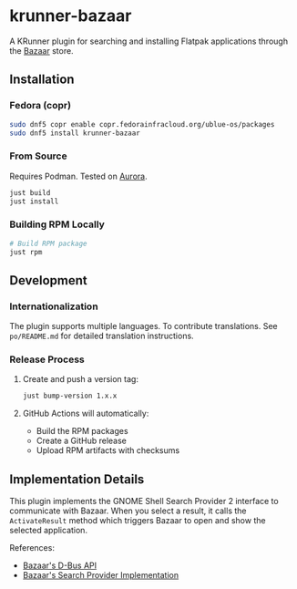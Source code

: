 # krunner-bazaar

A KRunner plugin for searching and installing Flatpak applications through the [Bazaar](https://github.com/kolunmi/bazaar) store.

## Installation

### Fedora (copr)

```bash
sudo dnf5 copr enable copr.fedorainfracloud.org/ublue-os/packages
sudo dnf5 install krunner-bazaar
```

### From Source

Requires Podman. Tested on [Aurora](https://getaurora.dev).

```bash
just build
just install
```

### Building RPM Locally

```bash
# Build RPM package
just rpm

```

## Development

### Internationalization

The plugin supports multiple languages. To contribute translations. See `po/README.md` for detailed translation instructions.

### Release Process

1. Create and push a version tag:
   ```bash
   just bump-version 1.x.x
   ```

2. GitHub Actions will automatically:
   - Build the RPM packages
   - Create a GitHub release
   - Upload RPM artifacts with checksums

## Implementation Details

This plugin implements the GNOME Shell Search Provider 2 interface to communicate with Bazaar. When you select a result, it calls the `ActivateResult` method which triggers Bazaar to open and show the selected application.

References:
- [Bazaar's D-Bus API](https://github.com/kolunmi/bazaar/blob/master/src/shell-search-provider-dbus-interfaces.xml)
- [Bazaar's Search Provider Implementation](https://github.com/kolunmi/bazaar/blob/master/src/bz-gnome-shell-search-provider.c)
